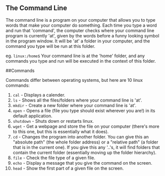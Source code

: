 ## The Command Line

The command line is a program on your computer that allows you to type words that make your computer do something. Each time you type a word and run that 'command', the computer checks where your command line program is currently 'at', given by the words before a funny looking symbol in the program window. It will be 'at' a folder in your computer, and the command you type will be run at this folder.

eg. `linux:/home$` Your command line is at the 'home' folder, and any commands you type and run will be executed in the context of this folder.

##Commands

Commands differ between operating systems, but here are 10 linux commands:
1. `cal` - Displays a calender.
2. `ls` - Shows all the files/folders where your command line is 'at'.
3. `mkdir` - Create a new folder where your command line is 'at'.
4. `open` - Opens a file (file you type should exist wherever you are!) in its default application.
5. `shutdown` - Shuts down or restarts linux.
6. `wget` - Get a webpage and store the file on your computer (there's more to this one, but this is essentially what it does).
7. `cd` - Changes the program into another folder. You can give this an "absolute path" (the whole folder address)
or a "relative path" (a folder that is in the current one). If you give this any '..'s, it will find folders that contain
the current folder (essentially moving up the folder hierarchy).
8. `file` - Check the file type of a given file.
9. `echo` - Display a message that you give the command on the screen.
10. `head` - Show the first part of a given file on the screen.